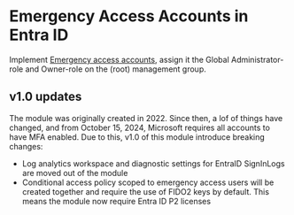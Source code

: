 # Emergency Access Accounts in Entra ID

Implement [Emergency access accounts](https://docs.microsoft.com/en-us/azure/active-directory/roles/security-emergency-access), assign it the Global Administrator-role and Owner-role on the (root) management group.

## v1.0 updates

The module was originally created in 2022. Since then, a lof of things have changed, and from October 15, 2024, Microsoft requires all accounts to have MFA enabled. Due to this, v1.0 of this module introduce breaking changes:

- Log analytics workspace and diagnostic settings for EntraID SignInLogs are moved out of the module
- Conditional access policy scoped to emergency access users will be created together and require the use of FIDO2 keys by default. This means the module now require Entra ID P2 licenses